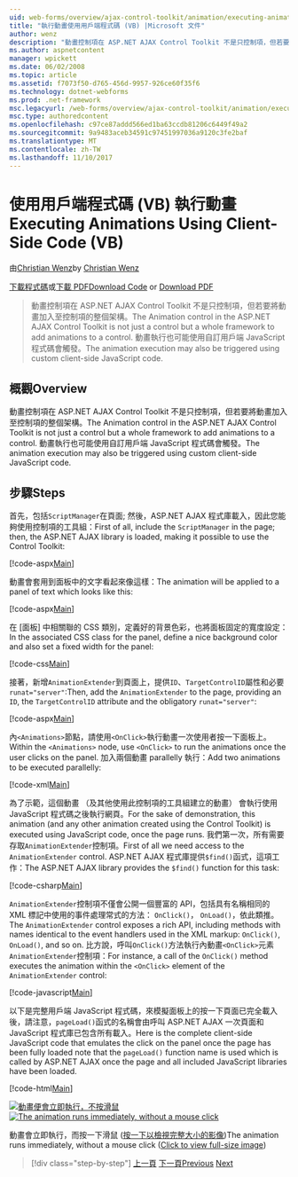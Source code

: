 ```yaml
---
uid: web-forms/overview/ajax-control-toolkit/animation/executing-animations-using-client-side-code-vb
title: "執行動畫使用用戶端程式碼 (VB) |Microsoft 文件"
author: wenz
description: "動畫控制項在 ASP.NET AJAX Control Toolkit 不是只控制項，但若要將動畫加入至控制項的整個架構。 動畫執行..."
ms.author: aspnetcontent
manager: wpickett
ms.date: 06/02/2008
ms.topic: article
ms.assetid: f7073f50-d765-456d-9957-926ce60f35f6
ms.technology: dotnet-webforms
ms.prod: .net-framework
msc.legacyurl: /web-forms/overview/ajax-control-toolkit/animation/executing-animations-using-client-side-code-vb
msc.type: authoredcontent
ms.openlocfilehash: c97ce87addd566ed1ba63ccdb81206c6449f49a2
ms.sourcegitcommit: 9a9483aceb34591c97451997036a9120c3fe2baf
ms.translationtype: MT
ms.contentlocale: zh-TW
ms.lasthandoff: 11/10/2017
---
```

<a name="executing-animations-using-client-side-code-vb"></a><span data-ttu-id="c739e-104">使用用戶端程式碼 (VB) 執行動畫</span><span class="sxs-lookup"><span data-stu-id="c739e-104">Executing Animations Using Client-Side Code (VB)</span></span>
====================
<span data-ttu-id="c739e-105">由[Christian Wenz](https://github.com/wenz)</span><span class="sxs-lookup"><span data-stu-id="c739e-105">by [Christian Wenz](https://github.com/wenz)</span></span>

<span data-ttu-id="c739e-106">[下載程式碼](http://download.microsoft.com/download/f/9/a/f9a26acd-8df4-4484-8a18-199e4598f411/Animation10.vb.zip)或[下載 PDF](http://download.microsoft.com/download/6/7/1/6718d452-ff89-4d3f-a90e-c74ec2d636a3/animation10VB.pdf)</span><span class="sxs-lookup"><span data-stu-id="c739e-106">[Download Code](http://download.microsoft.com/download/f/9/a/f9a26acd-8df4-4484-8a18-199e4598f411/Animation10.vb.zip) or [Download PDF](http://download.microsoft.com/download/6/7/1/6718d452-ff89-4d3f-a90e-c74ec2d636a3/animation10VB.pdf)</span></span>

> <span data-ttu-id="c739e-107">動畫控制項在 ASP.NET AJAX Control Toolkit 不是只控制項，但若要將動畫加入至控制項的整個架構。</span><span class="sxs-lookup"><span data-stu-id="c739e-107">The Animation control in the ASP.NET AJAX Control Toolkit is not just a control but a whole framework to add animations to a control.</span></span> <span data-ttu-id="c739e-108">動畫執行也可能使用自訂用戶端 JavaScript 程式碼會觸發。</span><span class="sxs-lookup"><span data-stu-id="c739e-108">The animation execution may also be triggered using custom client-side JavaScript code.</span></span>


## <a name="overview"></a><span data-ttu-id="c739e-109">概觀</span><span class="sxs-lookup"><span data-stu-id="c739e-109">Overview</span></span>

<span data-ttu-id="c739e-110">動畫控制項在 ASP.NET AJAX Control Toolkit 不是只控制項，但若要將動畫加入至控制項的整個架構。</span><span class="sxs-lookup"><span data-stu-id="c739e-110">The Animation control in the ASP.NET AJAX Control Toolkit is not just a control but a whole framework to add animations to a control.</span></span> <span data-ttu-id="c739e-111">動畫執行也可能使用自訂用戶端 JavaScript 程式碼會觸發。</span><span class="sxs-lookup"><span data-stu-id="c739e-111">The animation execution may also be triggered using custom client-side JavaScript code.</span></span>

## <a name="steps"></a><span data-ttu-id="c739e-112">步驟</span><span class="sxs-lookup"><span data-stu-id="c739e-112">Steps</span></span>

<span data-ttu-id="c739e-113">首先，包括`ScriptManager`在頁面; 然後，ASP.NET AJAX 程式庫載入，因此您能夠使用控制項的工具組：</span><span class="sxs-lookup"><span data-stu-id="c739e-113">First of all, include the `ScriptManager` in the page; then, the ASP.NET AJAX library is loaded, making it possible to use the Control Toolkit:</span></span>

[!code-aspx[Main](executing-animations-using-client-side-code-vb/samples/sample1.aspx)]

<span data-ttu-id="c739e-114">動畫會套用到面板中的文字看起來像這樣：</span><span class="sxs-lookup"><span data-stu-id="c739e-114">The animation will be applied to a panel of text which looks like this:</span></span>

[!code-aspx[Main](executing-animations-using-client-side-code-vb/samples/sample2.aspx)]

<span data-ttu-id="c739e-115">在 [面板] 中相關聯的 CSS 類別，定義好的背景色彩，也將面板固定的寬度設定：</span><span class="sxs-lookup"><span data-stu-id="c739e-115">In the associated CSS class for the panel, define a nice background color and also set a fixed width for the panel:</span></span>

[!code-css[Main](executing-animations-using-client-side-code-vb/samples/sample3.css)]

<span data-ttu-id="c739e-116">接著，新增`AnimationExtender`到頁面上，提供`ID`、`TargetControlID`屬性和必要`runat="server"`:</span><span class="sxs-lookup"><span data-stu-id="c739e-116">Then, add the `AnimationExtender` to the page, providing an `ID`, the `TargetControlID` attribute and the obligatory `runat="server"`:</span></span>

[!code-aspx[Main](executing-animations-using-client-side-code-vb/samples/sample4.aspx)]

<span data-ttu-id="c739e-117">內`<Animations>`節點，請使用`<OnClick>`執行動畫一次使用者按一下面板上。</span><span class="sxs-lookup"><span data-stu-id="c739e-117">Within the `<Animations>` node, use `<OnClick>` to run the animations once the user clicks on the panel.</span></span> <span data-ttu-id="c739e-118">加入兩個動畫 parallelly 執行：</span><span class="sxs-lookup"><span data-stu-id="c739e-118">Add two animations to be executed parallelly:</span></span>

[!code-xml[Main](executing-animations-using-client-side-code-vb/samples/sample5.xml)]

<span data-ttu-id="c739e-119">為了示範，這個動畫 （及其他使用此控制項的工具組建立的動畫） 會執行使用 JavaScript 程式碼之後執行網頁。</span><span class="sxs-lookup"><span data-stu-id="c739e-119">For the sake of demonstration, this animation (and any other animation created using the Control Toolkit) is executed using JavaScript code, once the page runs.</span></span> <span data-ttu-id="c739e-120">我們第一次，所有需要存取`AnimationExtender`控制項。</span><span class="sxs-lookup"><span data-stu-id="c739e-120">First of all we need access to the `AnimationExtender` control.</span></span> <span data-ttu-id="c739e-121">ASP.NET AJAX 程式庫提供`$find()`函式，這項工作：</span><span class="sxs-lookup"><span data-stu-id="c739e-121">The ASP.NET AJAX library provides the `$find()` function for this task:</span></span>

[!code-csharp[Main](executing-animations-using-client-side-code-vb/samples/sample6.cs)]

<span data-ttu-id="c739e-122">`AnimationExtender`控制項不僅會公開一個豐富的 API，包括具有名稱相同的 XML 標記中使用的事件處理常式的方法： `OnClick()`， `OnLoad()`，依此類推。</span><span class="sxs-lookup"><span data-stu-id="c739e-122">The `AnimationExtender` control exposes a rich API, including methods with names identical to the event handlers used in the XML markup: `OnClick()`, `OnLoad()`, and so on.</span></span> <span data-ttu-id="c739e-123">比方說，呼叫`OnClick()`方法執行內動畫`<OnClick>`元素`AnimationExtender`控制項：</span><span class="sxs-lookup"><span data-stu-id="c739e-123">For instance, a call of the `OnClick()` method executes the animation within the `<OnClick>` element of the `AnimationExtender` control:</span></span>

[!code-javascript[Main](executing-animations-using-client-side-code-vb/samples/sample7.js)]

<span data-ttu-id="c739e-124">以下是完整用戶端 JavaScript 程式碼，來模擬面板上的按一下頁面已完全載入後，請注意，`pageLoad()`函式的名稱會由呼叫 ASP.NET AJAX 一次頁面和 JavaScript 程式庫已包含所有載入。</span><span class="sxs-lookup"><span data-stu-id="c739e-124">Here is the complete client-side JavaScript code that emulates the click on the panel once the page has been fully loaded note that the `pageLoad()` function name is used which is called by ASP.NET AJAX once the page and all included JavaScript libraries have been loaded.</span></span>

[!code-html[Main](executing-animations-using-client-side-code-vb/samples/sample8.html)]


<span data-ttu-id="c739e-125">[![動畫便會立即執行，不按滑鼠](executing-animations-using-client-side-code-vb/_static/image2.png)](executing-animations-using-client-side-code-vb/_static/image1.png)</span><span class="sxs-lookup"><span data-stu-id="c739e-125">[![The animation runs immediately, without a mouse click](executing-animations-using-client-side-code-vb/_static/image2.png)](executing-animations-using-client-side-code-vb/_static/image1.png)</span></span>

<span data-ttu-id="c739e-126">動畫會立即執行，而按一下滑鼠 ([按一下以檢視完整大小的影像](executing-animations-using-client-side-code-vb/_static/image3.png))</span><span class="sxs-lookup"><span data-stu-id="c739e-126">The animation runs immediately, without a mouse click ([Click to view full-size image](executing-animations-using-client-side-code-vb/_static/image3.png))</span></span>

>[!div class="step-by-step"]
<span data-ttu-id="c739e-127">[上一頁](modifying-animations-from-the-server-side-vb.md)
[下一頁](changing-an-animation-using-client-side-code-vb.md)</span><span class="sxs-lookup"><span data-stu-id="c739e-127">[Previous](modifying-animations-from-the-server-side-vb.md)
[Next](changing-an-animation-using-client-side-code-vb.md)</span></span>
